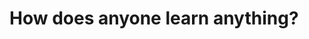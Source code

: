 # How does anyone learn anything?



[Ken Thompson]: <https://youtu.be/tc4ROCJYbm0?t=329>
[Unix Philosophy]: <https://en.wikipedia.org/wiki/Unix_philosophy>
[Kevin Henney]: <https://youtu.be/KjgvffBlWAg?t=1488>
[Mike Gancarz]: <https://en.wikipedia.org/wiki/Unix_philosophy#Mike_Gancarz:_The_UNIX_Philosophy>
